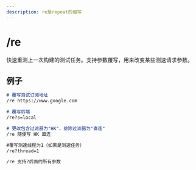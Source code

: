 ```yaml
---
description: re是repeat的缩写
---
```


# /re

快速重测上一次构建的测试任务。支持参数覆写，用来改变某些测速请求参数。



## 例子

```markdown
# 覆写测试订阅地址
/re https://www.google.com

# 覆写后端
/re?s=local

# 更改包含过滤器为"HK"，排除过滤器为"直连"
/re 随便写 HK 直连

#覆写测速线程为1（如果是测速任务）
/re?thread=1

/re 支持?后面的所有参数

```
